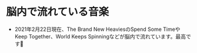 # 脳内で流れている音楽

- 2021年2月22日現在、The Brand New HeaviesのSpend Some TimeやKeep Together、World Keeps Spinningなどが脳内で流れています。最高です👴
